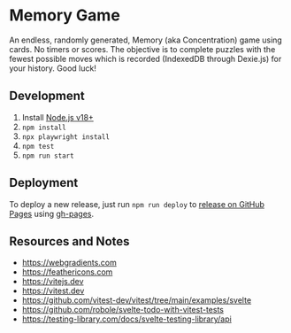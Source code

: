 # Memory Game

An endless, randomly generated, Memory (aka Concentration) game using cards. No timers or scores. The objective is to complete puzzles with the fewest possible moves which is recorded (IndexedDB through Dexie.js) for your history. Good luck!

## Development

1. Install [Node.js v18+](https://nodejs.org/)
2. `npm install`
3. `npx playwright install`
4. `npm test`
5. `npm run start`

## Deployment

To deploy a new release, just run `npm run deploy` to [release on GitHub Pages](https://create-react-app.dev/docs/deployment/#github-pages) using [gh-pages](https://github.com/tschaub/gh-pages).

## Resources and Notes

* https://webgradients.com
* https://feathericons.com
* https://vitejs.dev
* https://vitest.dev
* https://github.com/vitest-dev/vitest/tree/main/examples/svelte
* https://github.com/robole/svelte-todo-with-vitest-tests
* https://testing-library.com/docs/svelte-testing-library/api
